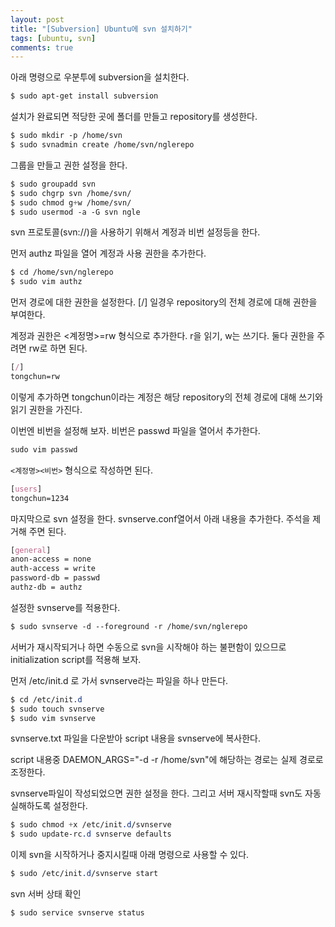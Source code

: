 ```yaml
---
layout: post
title: "[Subversion] Ubuntu에 svn 설치하기"
tags: [ubuntu, svn]
comments: true
---
```


아래 명령으로 우분투에 subversion을 설치한다.

```css
$ sudo apt-get install subversion
```


설치가 완료되면 적당한 곳에 폴더를 만들고 repository를 생성한다.

```css
$ sudo mkdir -p /home/svn
$ sudo svnadmin create /home/svn/nglerepo
```


그룹을 만들고 권한 설정을 한다.

```css
$ sudo groupadd svn
$ sudo chgrp svn /home/svn/
$ sudo chmod g+w /home/svn/
$ sudo usermod -a -G svn ngle
```


svn 프로토콜(svn://)을 사용하기 위해서 계정과 비번 설정등을 한다.


먼저 authz 파일을 열어 계정과 사용 권한을 추가한다.

```css
$ cd /home/svn/nglerepo
$ sudo vim authz
```


먼저 경로에 대한 권한을 설정한다. [/] 일경우 repository의 전체 경로에 대해 권한을 부여한다.


계정과 권한은 <계정명>=rw 형식으로 추가한다. r을 읽기, w는 쓰기다. 둘다 권한을 주려면 rw로 하면 된다.

```css
[/]
tongchun=rw
```


이렇게 추가하면 tongchun이라는 계정은 해당 repository의 전체 경로에 대해 쓰기와 읽기 권한을 가진다.


이번엔 비번을 설정해 보자. 비번은 passwd 파일을 열어서 추가한다.

```css
sudo vim passwd
```


`<계정명><비번>` 형식으로 작성하면 된다.

```css
[users]
tongchun=1234
```


마지막으로 svn 설정을 한다. svnserve.conf열어서 아래 내용을 추가한다. 주석을 제거해 주면 된다.

```css
[general]
anon-access = none
auth-access = write
password-db = passwd
authz-db = authz
```


설정한 svnserve를 적용한다.

```css
$ sudo svnserve -d --foreground -r /home/svn/nglerepo
```


서버가 재시작되거나 하면 수동으로 svn을 시작해야 하는 불편함이 있으므로 initialization script를 적용해 보자.


먼저 /etc/init.d 로 가서 svnserve라는 파일을 하나 만든다.

```css
$ cd /etc/init.d
$ sudo touch svnserve
$ sudo vim svnserve
```


 svnserve.txt 파일을 다운받아 script 내용을 svnserve에 복사한다.


script 내용중 DAEMON_ARGS="-d -r /home/svn"에 해당하는 경로는 실제 경로로 조정한다.


svnserve파일이 작성되었으면 권한 설정을 한다. 그리고 서버 재시작할때 svn도 자동 실해하도록 설정한다.

```css
$ sudo chmod +x /etc/init.d/svnserve
$ sudo update-rc.d svnserve defaults
```


이제 svn을 시작하거나 중지시킬때 아래 명령으로 사용할 수 있다.

```css
$ sudo /etc/init.d/svnserve start
```


svn 서버 상태 확인

```css
$ sudo service svnserve status
```
